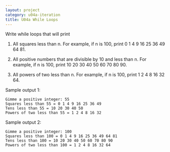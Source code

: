 ```yaml
---
layout: project
category: u04a-iteration
title: U04a While Loops
---
```

Write while loops that will print

1. All squares less than n. For example, if n is 100, print 0 1 4 9 16 25 36 49 64 81.

1. All positive numbers that are divisible by 10 and less than n. For example, if n is 100, print 10 20 30 40 50 60 70 80 90.

1. All powers of two less than n. For example, if n is 100, print 1 2 4 8 16 32 64.


Sample output 1:
```
Gimme a positive integer: 55
Squares less than 55 = 0 1 4 9 16 25 36 49
Tens less than 55 = 10 20 30 40 50
Powers of two less than 55 = 1 2 4 8 16 32
```
Sample output 2:
```
Gimme a positive integer: 100
Squares less than 100 = 0 1 4 9 16 25 36 49 64 81
Tens less than 100 = 10 20 30 40 50 60 70 80 90
Powers of two less than 100 = 1 2 4 8 16 32 64
```